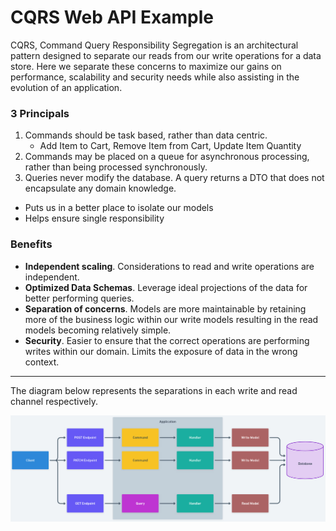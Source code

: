 # CQRS Web API Example
CQRS, Command Query Responsibility Segregation is an architectural pattern designed to separate 
our reads from our write operations for a data store. Here we separate these concerns to maximize
our gains on performance, scalability and security needs while also assisting in the evolution of an
application.

### 3 Principals
1. Commands should be task based, rather than data centric. 
   - Add Item to Cart, Remove Item from Cart, Update Item Quantity
2. Commands may be placed on a queue for asynchronous processing, rather than being processed synchronously.
3. Queries never modify the database. A query returns a DTO that does not encapsulate any domain knowledge.

- Puts us in a better place to isolate our models
- Helps ensure single responsibility

### Benefits

- **Independent scaling**. Considerations to read and write operations are independent.
- **Optimized Data Schemas**. Leverage ideal projections of the data for better performing queries.
- **Separation of concerns**. Models are more maintainable by retaining more of the business logic within our write models resulting in the read models becoming relatively simple.
- **Security**. Easier to ensure that the correct operations are performing writes within our domain. Limits the exposure of data in the wrong context.

----

The diagram below represents the separations in each write and read channel respectively.

![CQRS Diagram](assets/cqrs-diagram.jpg)

